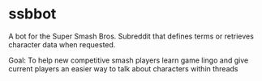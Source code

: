 # ssbbot
A bot for the Super Smash Bros. Subreddit that defines terms or retrieves character data when requested.

Goal: To help new competitive smash players learn game lingo and give current players an easier way to talk about characters within threads

